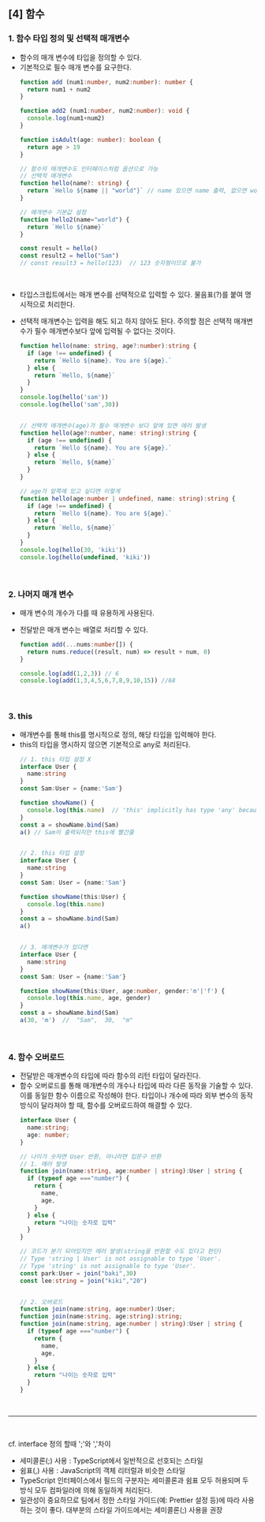 ## [4] 함수

### 1. 함수 타입 정의 및 선택적 매개변수
- 함수의 매개 변수에 타입을 정의할 수 있다.
- 기본적으로 필수 매개 변수를 요구한다.
  ```typescript
  function add (num1:number, num2:number): number {
    return num1 + num2
  }

  function add2 (num1:number, num2:number): void {
    console.log(num1+num2)
  }

  function isAdult(age: number): boolean {
    return age > 19
  }

  // 함수의 매개변수도 인터페이스처럼 옵션으로 가능
  // 선택적 매개변수
  function hello(name?: string) {
    return `Hello ${name || "world"}` // name 있으면 name 출력, 없으면 world 출력
  }

  // 매개변수 기본값 설정
  function hello2(name="world") {
    return `Hello ${name}`
  }

  const result = hello()
  const result2 = hello("Sam")
  // const result3 = hello(123)  // 123 숫자형이므로 불가
  ```

</br>

- 타입스크립트에서는 매개 변수를 선택적으로 입력할 수 있다. 물음표(?)를 붙여 명시적으로 처리한다.
- 선택적 매개변수는 입력을 해도 되고 하지 않아도 된다. 주의할 점은 선택적 매개변수가 필수 매개변수보다 앞에 입력될 수 없다는 것이다.
  ```typescript
  function hello(name: string, age?:number):string {
    if (age !== undefined) {
      return `Hello ${name}. You are ${age}.`
    } else {
      return `Hello, ${name}`
    }
  }
  console.log(hello('sam'))
  console.log(hello('sam',30))


  // 선택적 매개변수(age)가 필수 매개변수 보다 앞에 있면 에러 발생
  function hello(age?:number, name: string):string {
    if (age !== undefined) {
      return `Hello ${name}. You are ${age}.`
    } else {
      return `Hello, ${name}`
    }
  }

  // age가 앞쪽에 있고 싶다면 이렇게
  function hello(age:number | undefined, name: string):string {
    if (age !== undefined) {
      return `Hello ${name}. You are ${age}.`
    } else {
      return `Hello, ${name}`
    }
  }
  console.log(hello(30, 'kiki'))
  console.log(hello(undefined, 'kiki'))

  ```

  </br>

### 2. 나머지 매개 변수
- 매개 변수의 개수가 다를 때 유용하게 사용된다.
- 전달받은 매개 변수는 배열로 처리할 수 있다.

  ```typescript
  function add(...nums:number[]) {
    return nums.reduce((result, num) => result + num, 0)
  }

  console.log(add(1,2,3)) // 6
  console.log(add(1,3,4,5,6,7,8,9,10,15)) //68
  ```

  </br>

### 3. this
- 매개변수를 통해 this를 명시적으로 정의, 해당 타입을 입력해야 한다.
- this의 타입을 명시하지 않으면 기본적으로 any로 처리된다.
  ```typescript
  // 1. this 타입 설정 X
  interface User {
    name:string
  }
  const Sam:User = {name:'Sam'}

  function showName() {
    console.log(this.name)  // 'this' implicitly has type 'any' because it does not have a type annotation.
  }
  const a = showName.bind(Sam)
  a() // Sam이 출력되지만 this에 빨간줄


  // 2. this 타입 설정
  interface User {
    name:string
  }
  const Sam: User = {name:'Sam'}

  function showName(this:User) {
    console.log(this.name)
  }
  const a = showName.bind(Sam)
  a()


  // 3. 매개변수가 있다면
  interface User {
    name:string
  }
  const Sam: User = {name:'Sam'}

  function showName(this:User, age:number, gender:'m'|'f') {
    console.log(this.name, age, gender)
  }
  const a = showName.bind(Sam)
  a(30, 'm')  //  "Sam",  30,  "m" 
  ```

</br>

### 4. 함수 오버로드
- 전달받은 매개변수의 타입에 따라 함수의 리턴 타입이 달라진다.
- 함수 오버로드를 통해 매개변수의 개수나 타입에 따라 다른 동작을 기술할 수 있다. 이를 동일한 함수 이름으로 작성해야 한다.
타입이나 개수에 따라 외부 변수의 동작 방식이 달라져야 할 때, 함수를 오버로드하여 해결할 수 있다.
  ```typescript
  interface User {
    name:string;
    age: number;
  }

  // 나이가 숫자면 User 반환, 아니라면 입문구 반환
  // 1. 에러 발생
  function join(name:string, age:number | string):User | string {
    if (typeof age ==="number") {
      return {
        name,
        age,
      }
    } else {
      return "나이는 숫자로 입력"
    }
  }

  // 코드가 분기 되어있지만 에러 발생(string을 반환할 수도 있다고 판단)
  // Type 'string | User' is not assignable to type 'User'.
  // Type 'string' is not assignable to type 'User'.
  const park:User = join("baki",30)
  const lee:string = join("kiki","20")


  // 2. 오버로드
  function join(name:string, age:number):User;
  function join(name:string, age:string):string;
  function join(name:string, age:number | string):User | string {
    if (typeof age ==="number") {
      return {
        name,
        age,
      }
    } else {
      return "나이는 숫자로 입력"
    }
  }
  ```

</br>

---

</br>

cf. interface 정의 할때 ';'와 ','차이
- 세미콜론(;) 사용 : TypeScript에서 일반적으로 선호되는 스타일
- 쉼표(,) 사용 : JavaScript의 객체 리터럴과 비슷한 스타일
- TypeScript 인터페이스에서 필드의 구분자는 세미콜론과 쉼표 모두 허용되며 두 방식 모두 컴파일러에 의해 동일하게 처리된다.
- 일관성이 중요하므로 팀에서 정한 스타일 가이드(예: Prettier 설정 등)에 따라 사용하는 것이 좋다. 대부분의 스타일 가이드에서는 세미콜론(;) 사용을 권장